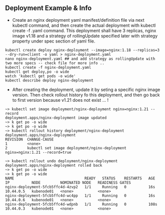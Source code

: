 ## Deployment Example & Info

- Create an nginx deployment yaml manifest/definition file  via next kubectl command, 
  and then create the actual deployment with kubectl create -f <file>.yaml command.
  This deployment shall have 3 replicas, nginx image v1.18 and a strategy of rollingUpdate
  specified later with strategy property under spec section of yaml file.

```
kubectl create deploy nginx-deployment --image=nginx:1.18 --replicas=3 --dry-run=client -o yaml > nginx-deployment.yaml
nano nginx-deployment.yaml ## and add strategy as rollingUpdate with two more specs -- check file for more info ..
kubectl create -f nginx-deployment.yaml
kubectl get deploy,po -o wide
watch 'kubectl get pods -o wide'
kubectl describe deploy nginx-deployment
```

- After creating the deployment, update it by seting a specific nginx image version.
  Then check rollout history fo this deployment, and then go back to first version 
  because v1.21 does not exist ... !

```
~> kubectl set image deployment/nginx-deployment nginx=nginx:1.21 --record
deployment.apps/nginx-deployment image updated
~> k get po -o wide 
~> k get po -o wide 
~> kubectl rollout history deployment/nginx-deployment
deployment.apps/nginx-deployment 
REVISION  CHANGE-CAUSE
1         <none>
2         kubectl set image deployment/nginx-deployment nginx=nginx:1.21 --record=true

~> kubectl rollout undo deployment/nginx-deployment
deployment.apps/nginx-deployment rolled back
~> k get po -o wide 
~> k get po -o wide 
NAME                                READY   STATUS    RESTARTS   AGE    IP          NODE         NOMINATED NODE   READINESS GATES
nginx-deployment-5fcb5ffc4d-4zvp2   1/1     Running   0          16s    10.44.0.5   kubenode01   <none>           <none>
nginx-deployment-5fcb5ffc4d-wc4pp   1/1     Running   0          16s    10.44.0.6   kubenode01   <none>           <none>
nginx-deployment-5fcb5ffc4d-wdpnb   1/1     Running   0          108s   10.44.0.3   kubenode01   <none>           <none>
```
